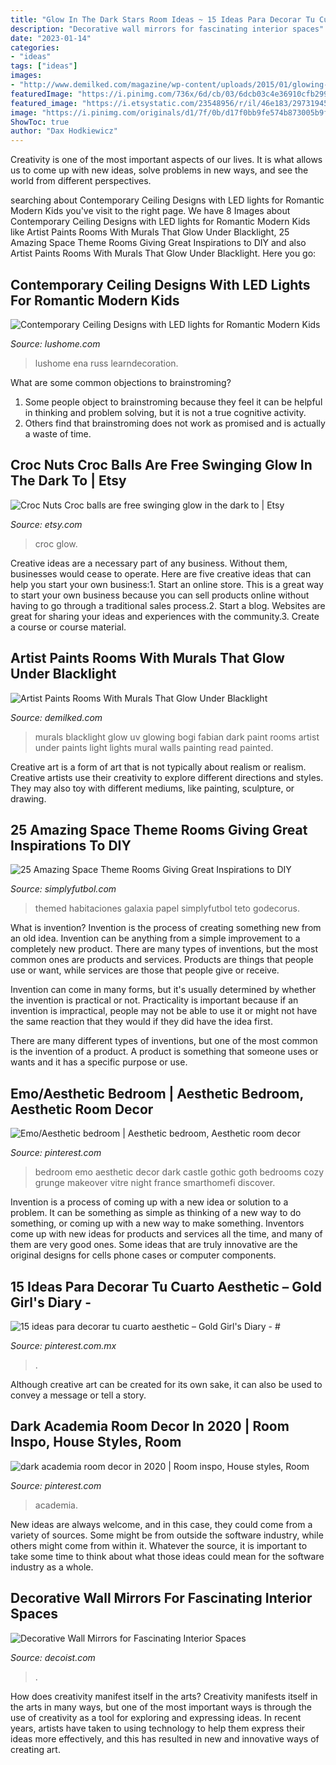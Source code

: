 ```yaml
---
title: "Glow In The Dark Stars Room Ideas ~ 15 Ideas Para Decorar Tu Cuarto Aesthetic – Gold Girl&#039;s Diary"
description: "Decorative wall mirrors for fascinating interior spaces"
date: "2023-01-14"
categories:
- "ideas"
tags: ["ideas"]
images:
- "http://www.demilked.com/magazine/wp-content/uploads/2015/01/glowing-murals-uv-blacklight-art-bogi-fabian-15.jpg"
featuredImage: "https://i.pinimg.com/736x/6d/cb/03/6dcb03c4e36910cfb29992a415de8ddc.jpg"
featured_image: "https://i.etsystatic.com/23548956/r/il/46e183/2973194503/il_1140xN.2973194503_81td.jpg"
image: "https://i.pinimg.com/originals/d1/7f/0b/d17f0bb9fe574b873005b9f7617180f6.jpg"
ShowToc: true
author: "Dax Hodkiewicz"
---
```



Creativity is one of the most important aspects of our lives. It is what allows us to come up with new ideas, solve problems in new ways, and see the world from different perspectives.

	

		
searching about Contemporary Ceiling Designs with LED lights for Romantic Modern Kids you've visit to the right page. We have 8 Images about Contemporary Ceiling Designs with LED lights for Romantic Modern Kids like Artist Paints Rooms With Murals That Glow Under Blacklight, 25 Amazing Space Theme Rooms Giving Great Inspirations to DIY and also Artist Paints Rooms With Murals That Glow Under Blacklight. Here you go:
		
    
## Contemporary Ceiling Designs With LED Lights For Romantic Modern Kids

<img loading=lazy src="https://www.lushome.com/wp-content/uploads/2013/01/ceiling-designs-kids-rooms-night-sky-2.jpg" onerror="this.onerror=null;this.src='https://tse1.mm.bing.net/th?id=OIP.ye8UZ1Ec5KzUtiXvh9cujAHaID&amp;pid=15.1';" alt="Contemporary Ceiling Designs with LED lights for Romantic Modern Kids">

_Source: lushome.com_

>lushome ena russ learndecoration. 

	

What are some common objections to brainstroming?
1. Some people object to brainstroming because they feel it can be helpful in thinking and problem solving, but it is not a true cognitive activity.
2. Others find that brainstroming does not work as promised and is actually a waste of time.

    
## Croc Nuts Croc Balls Are Free Swinging Glow In The Dark To | Etsy

<img loading=lazy src="https://i.etsystatic.com/23548956/r/il/46e183/2973194503/il_1140xN.2973194503_81td.jpg" onerror="this.onerror=null;this.src='https://tse1.mm.bing.net/th?id=OIP._Wfl2GrhUeNMrgsXZtSolQHaJ4&amp;pid=15.1';" alt="Croc Nuts Croc balls are free swinging glow in the dark to | Etsy">

_Source: etsy.com_

>croc glow. 

	

Creative ideas are a necessary part of any business. Without them, businesses would cease to operate. Here are five creative ideas that can help you start your own business:1. Start an online store. This is a great way to start your own business because you can sell products online without having to go through a traditional sales process.2. Start a blog. Websites are great for sharing your ideas and experiences with the community.3. Create a course or course material.

    
## Artist Paints Rooms With Murals That Glow Under Blacklight

<img loading=lazy src="http://www.demilked.com/magazine/wp-content/uploads/2015/01/glowing-murals-uv-blacklight-art-bogi-fabian-15.jpg" onerror="this.onerror=null;this.src='https://tse2.mm.bing.net/th?id=OIP.JEvkTQpF1UvUTCHfrC7iswHaE8&amp;pid=15.1';" alt="Artist Paints Rooms With Murals That Glow Under Blacklight">

_Source: demilked.com_

>murals blacklight glow uv glowing bogi fabian dark paint rooms artist under paints light lights mural walls painting read painted. 

	

Creative art is a form of art that is not typically about realism or realism. Creative artists use their creativity to explore different directions and styles. They may also toy with different mediums, like painting, sculpture, or drawing.

    
## 25 Amazing Space Theme Rooms Giving Great Inspirations To DIY

<img loading=lazy src="http://simplyfutbol.com/wp-content/uploads/2018/03/a-bedroom-with-a-bed-in-a-room-description-genera.jpeg" onerror="this.onerror=null;this.src='https://tse4.mm.bing.net/th?id=OIP.gd1MdmFT8BOFdYZT1EuT_wHaJ3&amp;pid=15.1';" alt="25 Amazing Space Theme Rooms Giving Great Inspirations to DIY">

_Source: simplyfutbol.com_

>themed habitaciones galaxia papel simplyfutbol teto godecorus. 

	

What is invention?
Invention is the process of creating something new from an old idea. Invention can be anything from a simple improvement to a completely new product. 
There are many types of inventions, but the most common ones are products and services. Products are things that people use or want, while services are those that people give or receive. 

Invention can come in many forms, but it's usually determined by whether the invention is practical or not. Practicality is important because if an invention is impractical, people may not be able to use it or might not have the same reaction that they would if they did have the idea first. 

There are many different types of inventions, but one of the most common is the invention of a product. A product is something that someone uses or wants and it has a specific purpose or use.

    
## Emo/Aesthetic Bedroom | Aesthetic Bedroom, Aesthetic Room Decor

<img loading=lazy src="https://i.pinimg.com/736x/6d/cb/03/6dcb03c4e36910cfb29992a415de8ddc.jpg" onerror="this.onerror=null;this.src='https://tse2.mm.bing.net/th?id=OIP.sCXE1ERIwHICf32VvwnKuQHaJ3&amp;pid=15.1';" alt="Emo/Aesthetic bedroom | Aesthetic bedroom, Aesthetic room decor">

_Source: pinterest.com_

>bedroom emo aesthetic decor dark castle gothic goth bedrooms cozy grunge makeover vitre night france smarthomefi discover. 

	

Invention is a process of coming up with a new idea or solution to a problem. It can be something as simple as thinking of a new way to do something, or coming up with a new way to make something. Inventors come up with new ideas for products and services all the time, and many of them are very good ones. Some ideas that are truly innovative are the original designs for cells phone cases or computer components.

    
## 15 Ideas Para Decorar Tu Cuarto Aesthetic – Gold Girl&#039;s Diary - #

<img loading=lazy src="https://i.pinimg.com/originals/d1/7f/0b/d17f0bb9fe574b873005b9f7617180f6.jpg" onerror="this.onerror=null;this.src='https://tse3.mm.bing.net/th?id=OIP._2vld80XhuNM1JBDFie9HAHaKM&amp;pid=15.1';" alt="15 ideas para decorar tu cuarto aesthetic – Gold Girl&#039;s Diary - #">

_Source: pinterest.com.mx_

>. 

	

Although creative art can be created for its own sake, it can also be used to convey a message or tell a story.

    
## Dark Academia Room Decor In 2020 | Room Inspo, House Styles, Room

<img loading=lazy src="https://i.pinimg.com/736x/75/64/87/756487254cfcf92def51cd3ad5a2bccf.jpg" onerror="this.onerror=null;this.src='https://tse2.mm.bing.net/th?id=OIP.jt0wfZsrnxHuSDWTwPQL2QHaJ3&amp;pid=15.1';" alt="dark academia room decor in 2020 | Room inspo, House styles, Room">

_Source: pinterest.com_

>academia. 

	

New ideas are always welcome, and in this case, they could come from a variety of sources. Some might be from outside the software industry, while others might come from within it. Whatever the source, it is important to take some time to think about what those ideas could mean for the software industry as a whole.

    
## Decorative Wall Mirrors For Fascinating Interior Spaces

<img loading=lazy src="https://cdn.decoist.com/wp-content/uploads/2012/12/mirror-wall-design-31.jpg" onerror="this.onerror=null;this.src='https://tse1.mm.bing.net/th?id=OIP.MgUjlqDHM2dil3buyJmg5wHaFA&amp;pid=15.1';" alt="Decorative Wall Mirrors for Fascinating Interior Spaces">

_Source: decoist.com_

>. 

	

How does creativity manifest itself in the arts?
Creativity manifests itself in the arts in many ways, but one of the most important ways is through the use of creativity as a tool for exploring and expressing ideas. In recent years, artists have taken to using technology to help them express their ideas more effectively, and this has resulted in new and innovative ways of creating art.

